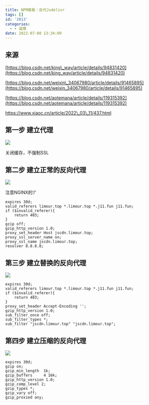```yaml
---
title: NPM面板：反代Jsdelivr
tags: []
id: '2013'
categories:
  - - 运维
date: 2022-07-08 13:34:09
---
```


## 来源

[https://blog.csdn.net/king\_way/article/details/94831420](https://blog.csdn.net/king_way/article/details/94831420)

[https://blog.csdn.net/weixin\_34067980/article/details/91465895](https://blog.csdn.net/weixin_34067980/article/details/91465895)

[https://blog.csdn.net/aotemana/article/details/119315392](https://blog.csdn.net/aotemana/article/details/119315392)

https://www.xiaoc.cn/article/2022\_03\_11/437.html

## 第一步 建立代理

![](https://img-cdn.limour.top/blog/20220708105620.png)

关闭缓存，不强制SSL

## 第二步 建立正常的反向代理

![](https://img-cdn.limour.top/blog/20220708132859.png)

注意NGINX的‘/’

```nginx
expires 30d;
valid_referers limour.top *.limour.top *.j11.fun j11.fun;
if ($invalid_referer){
    return 403;
}
gzip off;
gzip_http_version 1.0;
proxy_set_header Host jscdn.limour.top;
proxy_ssl_server_name on;
proxy_ssl_name jscdn.limour.top;
resolver 8.8.8.8;
```

## 第三步 建立替换的反向代理

![](https://img-cdn.limour.top/blog/20220708133144.png)

```nginx
expires 30d;
valid_referers limour.top *.limour.top *.j11.fun j11.fun;
if ($invalid_referer){
    return 403;
}
proxy_set_header Accept-Encoding '';
gzip_http_version 1.0;
sub_filter_once off;
sub_filter_types *;
sub_filter "jscdn.limour.top" "jscdn.limour.top";
```

## 第四步 建立压缩的反向代理

![](https://img-cdn.limour.top/blog/20220708133315.png)

```nginx
expires 30d;
gzip on;
gzip_min_length  1k;
gzip_buffers     4 16k;
gzip_http_version 1.0;
gzip_comp_level 2;
gzip_types *;
gzip_vary off;
gzip_proxied any;
```